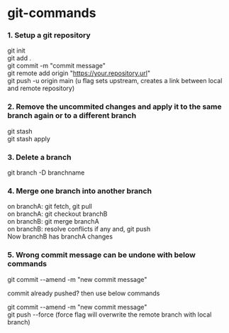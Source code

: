 # git-commands

### 1. Setup a git repository
git init  
git add .  
git commit -m "commit message"    
git remote add origin "https://your.repository.url"   
git push -u origin main  (u flag sets upstream, creates a link between local and remote repository)    

### 2. Remove the uncommited changes and apply it to the same branch again or to a different branch
git stash  
git stash apply

### 3. Delete a branch  
git branch -D branchname

### 4. Merge one branch into another branch  
on branchA: git fetch, git pull  
on branchA: git checkout branchB  
on branchB: git merge branchA  
on branchB: resolve conflicts if any and, git push  
Now branchB has branchA changes

### 5. Wrong commit message can be undone with below commands  
git commit --amend -m "new commit message"   

commit already pushed? then use below commands  

git commit --amend -m "new commit message"  
git push --force (force flag will overwrite the remote branch with local branch)

